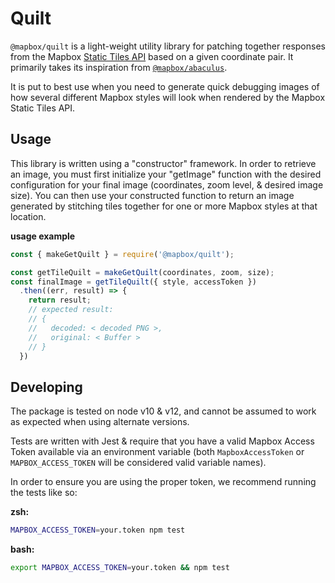 # Quilt

`@mapbox/quilt` is a light-weight utility library for patching together responses from the Mapbox [Static Tiles API](https://docs.mapbox.com/api/maps/#static-tiles) based on a given coordinate pair. It primarily takes its inspiration from [`@mapbox/abaculus`](https://github.com/mapbox/abaculus).

It is put to best use when you need to generate quick debugging images of how several different Mapbox styles will look when rendered by the Mapbox Static Tiles API.

## Usage

This library is written using a "constructor" framework. In order to retrieve an image, you must first initialize your "getImage" function with the desired configuration for your final image (coordinates, zoom level, & desired image size). You can then use your constructed function to return an image generated by stitching tiles together for one or more Mapbox styles at that location.

**usage example**
```js
const { makeGetQuilt } = require('@mapbox/quilt');

const getTileQuilt = makeGetQuilt(coordinates, zoom, size);
const finalImage = getTileQuilt({ style, accessToken })
  .then((err, result) => {
    return result;
    // expected result:
    // {
    //   decoded: < decoded PNG >,
    //   original: < Buffer > 
    // }
  })
```

## Developing

The package is tested on node v10 & v12, and cannot be assumed to work as expected when using alternate versions.

Tests are written with Jest & require that you have a valid Mapbox Access Token available via an environment variable (both `MapboxAccessToken` or `MAPBOX_ACCESS_TOKEN` will be considered valid variable names). 

In order to ensure you are using the proper token, we recommend running the tests like so:

**zsh:**
```bash
MAPBOX_ACCESS_TOKEN=your.token npm test
```

**bash:**
```bash
export MAPBOX_ACCESS_TOKEN=your.token && npm test
```